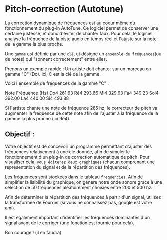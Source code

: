 # Pitch-correction (Autotune)

La correction dynamique de fréquences est au coeur même du fonctionnement du plug-in AutoTune. Ce logiciel permet de conserver une certaine justesse, et donc d'éviter de chanter faux. Pour cela, le logiciel analyse la fréquence de la piste audio en temps réel et l'ajuste sur la note de la gamme la plus proche.

Une `gamme` est définie par une `clé`, et désigne un `ensemble de fréquences`(ou de notes) qui "sonnent correctement" entre elles.

Prenons un exemple rapide : Un artiste doit chanter sur un morceau en gamme "C" (Do). Ici, C est la clé de la gamme. 

Voici l'ensemble de fréquences de la gamme "C" :

Note	Fréquence (Hz)
Do4	261.63
Ré4	293.66
Mi4	329.63
Fa4	349.23
Sol4	392.00
La4	440.00
Si4	493.88

Si l'artiste chante une note de fréquence 285 hz, le correcteur de pitch va augmenter la fréquence de cette note afin de l'ajuster à la fréquence de la gamme la plus proche (ici Ré4).

## Objectif :

Votre objectif est de concevoir un programme permettant d'ajuster des fréquences relativement à une clé donnée, afin de simuler le fonctionnement d'un plug-in de correction automatique de pitch. Pour visualiser cela, `vous éditerez deux graphiques` (chacun comprenant une représentation du signal et de la répartition des fréquences).

Les fréquences sont stockées dans le tableau `frequencies`. Afin de simplifier la lisibilité du graphique, on génere notre onde sonore grace à une sélection de 50 fréquences aléatoirement choisies entre 200 et 500 hz.

Afin de déterminer la répartition des fréquences à partir d'un signal, utilisez la transformée de Fourrier (si vous ne connaissez pas, google est votre ami).

Il est également important d'identifier les fréquences dominantes d'un signal avant de le corriger (une fonction est fournie pour cela).

Bon courage ! (il en faudra)
